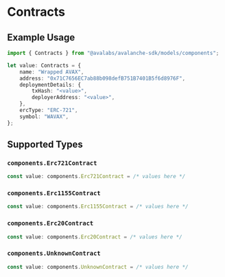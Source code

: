 # Contracts

## Example Usage

```typescript
import { Contracts } from "@avalabs/avalanche-sdk/models/components";

let value: Contracts = {
    name: "Wrapped AVAX",
    address: "0x71C7656EC7ab88b098defB751B7401B5f6d8976F",
    deploymentDetails: {
        txHash: "<value>",
        deployerAddress: "<value>",
    },
    ercType: "ERC-721",
    symbol: "WAVAX",
};
```

## Supported Types

### `components.Erc721Contract`

```typescript
const value: components.Erc721Contract = /* values here */
```

### `components.Erc1155Contract`

```typescript
const value: components.Erc1155Contract = /* values here */
```

### `components.Erc20Contract`

```typescript
const value: components.Erc20Contract = /* values here */
```

### `components.UnknownContract`

```typescript
const value: components.UnknownContract = /* values here */
```

